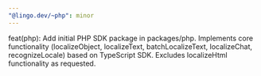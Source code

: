 ```yaml
---
"@lingo.dev/~php": minor
---
```


feat(php): Add initial PHP SDK package in packages/php. Implements core functionality (localizeObject, localizeText, batchLocalizeText, localizeChat, recognizeLocale) based on TypeScript SDK. Excludes localizeHtml functionality as requested.

